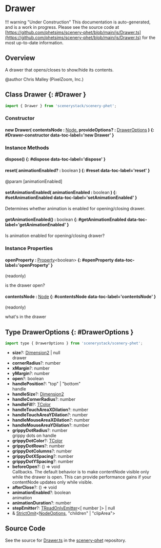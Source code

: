 # Drawer

!!! warning "Under Construction"
    This documentation is auto-generated, and is a work in progress. Please see the source code at
    [https://github.com/phetsims/scenery-phet/blob/main/js/Drawer.ts](https://github.com/phetsims/scenery-phet/blob/main/js/Drawer.ts) for the most up-to-date information.

## Overview

A drawer that opens/closes to show/hide its contents.

@author Chris Malley (PixelZoom, Inc.)

## Class Drawer {: #Drawer }


```js
import { Drawer } from 'scenerystack/scenery-phet';
```
### Constructor

#### new Drawer( contentsNode : <span style="font-weight: 400;">[Node](../scenery/Node.md)</span>, provideOptions? : <span style="font-weight: 400;">[DrawerOptions](../scenery-phet/Drawer.md#DrawerOptions)</span> ) {: #Drawer-constructor data-toc-label='new Drawer' }

### Instance Methods

#### dispose() {: #dispose data-toc-label='dispose' }

#### reset( animationEnabled? : <span style="font-weight: 400;"><span style="color: hsla(calc(var(--md-hue) + 180deg),80%,40%,1);">boolean</span></span> ) {: #reset data-toc-label='reset' }

@param [animationEnabled]

#### setAnimationEnabled( animationEnabled : <span style="font-weight: 400;"><span style="color: hsla(calc(var(--md-hue) + 180deg),80%,40%,1);">boolean</span></span> ) {: #setAnimationEnabled data-toc-label='setAnimationEnabled' }

Determines whether animation is enabled for opening/closing drawer.

#### getAnimationEnabled() : <span style="font-weight: 400;"><span style="color: hsla(calc(var(--md-hue) + 180deg),80%,40%,1);">boolean</span></span> {: #getAnimationEnabled data-toc-label='getAnimationEnabled' }

Is animation enabled for opening/closing drawer?

### Instance Properties

#### openProperty : <span style="font-weight: 400;">[Property](../axon/Property.md)&lt;<span style="color: hsla(calc(var(--md-hue) + 180deg),80%,40%,1);">boolean</span>&gt;</span> {: #openProperty data-toc-label='openProperty' }

(readonly)

is the drawer open?

#### contentsNode : <span style="font-weight: 400;">[Node](../scenery/Node.md)</span> {: #contentsNode data-toc-label='contentsNode' }

(readonly)

what's in the drawer



## Type DrawerOptions {: #DrawerOptions }


```js
import type { DrawerOptions } from 'scenerystack/scenery-phet';
```


- **size**?: [Dimension2](../dot/Dimension2.md) | <span style="color: hsla(calc(var(--md-hue) + 180deg),80%,40%,1);">null</span>
<br>  drawer
- **cornerRadius**?: <span style="color: hsla(calc(var(--md-hue) + 180deg),80%,40%,1);">number</span>
- **xMargin**?: <span style="color: hsla(calc(var(--md-hue) + 180deg),80%,40%,1);">number</span>
- **yMargin**?: <span style="color: hsla(calc(var(--md-hue) + 180deg),80%,40%,1);">number</span>
- **open**?: <span style="color: hsla(calc(var(--md-hue) + 180deg),80%,40%,1);">boolean</span>
- **handlePosition**?: "top" | "bottom"
<br>  handle
- **handleSize**?: [Dimension2](../dot/Dimension2.md)
- **handleCornerRadius**?: <span style="color: hsla(calc(var(--md-hue) + 180deg),80%,40%,1);">number</span>
- **handleFill**?: [TColor](../scenery/TColor.md)
- **handleTouchAreaXDilation**?: <span style="color: hsla(calc(var(--md-hue) + 180deg),80%,40%,1);">number</span>
- **handleTouchAreaYDilation**?: <span style="color: hsla(calc(var(--md-hue) + 180deg),80%,40%,1);">number</span>
- **handleMouseAreaXDilation**?: <span style="color: hsla(calc(var(--md-hue) + 180deg),80%,40%,1);">number</span>
- **handleMouseAreaYDilation**?: <span style="color: hsla(calc(var(--md-hue) + 180deg),80%,40%,1);">number</span>
- **grippyDotRadius**?: <span style="color: hsla(calc(var(--md-hue) + 180deg),80%,40%,1);">number</span>
<br>  grippy dots on handle
- **grippyDotColor**?: [TColor](../scenery/TColor.md)
- **grippyDotRows**?: <span style="color: hsla(calc(var(--md-hue) + 180deg),80%,40%,1);">number</span>
- **grippyDotColumns**?: <span style="color: hsla(calc(var(--md-hue) + 180deg),80%,40%,1);">number</span>
- **grippyDotXSpacing**?: <span style="color: hsla(calc(var(--md-hue) + 180deg),80%,40%,1);">number</span>
- **grippyDotYSpacing**?: <span style="color: hsla(calc(var(--md-hue) + 180deg),80%,40%,1);">number</span>
- **beforeOpen**?: () =&gt; <span style="color: hsla(calc(var(--md-hue) + 180deg),80%,40%,1);">void</span>
<br>  Callbacks. The default behavior is to make contentNode visible only while the drawer is open.
  This can provide performance gains if your contentNode updates only while visible.
- **afterClose**?: () =&gt; <span style="color: hsla(calc(var(--md-hue) + 180deg),80%,40%,1);">void</span>
- **animationEnabled**?: <span style="color: hsla(calc(var(--md-hue) + 180deg),80%,40%,1);">boolean</span>
<br>  animation
- **animationDuration**?: <span style="color: hsla(calc(var(--md-hue) + 180deg),80%,40%,1);">number</span>
- **stepEmitter**?: [TReadOnlyEmitter](../axon/TEmitter.md#TReadOnlyEmitter)&lt;[ <span style="color: hsla(calc(var(--md-hue) + 180deg),80%,40%,1);">number</span> ]&gt; | <span style="color: hsla(calc(var(--md-hue) + 180deg),80%,40%,1);">null</span>
- &amp; [StrictOmit](../phet-core/StrictOmit.md)&lt;[NodeOptions](../scenery/Node.md#NodeOptions), "children" | "clipArea"&gt;




## Source Code

See the source for [Drawer.ts](https://github.com/phetsims/scenery-phet/blob/main/js/Drawer.ts) in the [scenery-phet](https://github.com/phetsims/scenery-phet) repository.
